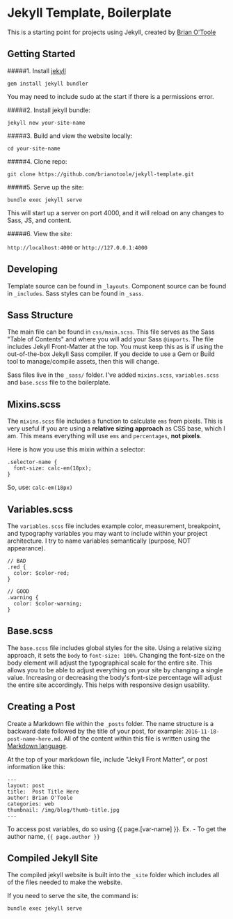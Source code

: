 # Jekyll Template, Boilerplate

This is a starting point for projects using Jekyll, created by [Brian O'Toole](https://brianzotoole.com/?ref=https://github.com/brianotoole/jekyll-template)

## Getting Started

#####1. Install [jekyll](https://jekyllrb.com/docs/quickstart/)

`gem install jekyll bundler`

You may need to include sudo at the start if there is a permissions error.

#####2. Install jekyll bundle:

`jekyll new your-site-name`

#####3. Build and view the website locally:

`cd your-site-name`

#####4. Clone repo:

`git clone https://github.com/brianotoole/jekyll-template.git`

#####5. Serve up the site:

`bundle exec jekyll serve`

This will start up a server on port 4000, and it will reload on any changes to Sass, JS, and content.

#####6. View the site:

`http://localhost:4000` or `http://127.0.0.1:4000`

## Developing
Template source can be found in `_layouts`. Component source can be found in `_includes`. Sass styles can be found in `_sass`. 

## Sass Structure
The main file can be found in `css/main.scss`. This file serves as the Sass "Table of Contents" and where you will add your Sass `@imports`. The file includes Jekyll Front-Matter at the top. You must keep this as is if using the out-of-the-box Jekyll Sass compiler. If you decide to use a Gem or Build tool to manage/compile assets, then this will change.

Sass files live in the `_sass/` folder. I've added `mixins.scss`, `variables.scss` and `base.scss` file to the boilerplate.

## Mixins.scss
The `mixins.scss` file includes a function to calculate `ems` from pixels. This is very useful if you are using a **relative sizing approach** as CSS base, which I am. This means everything will use `ems` and `percentages`, **not pixels**.

Here is how you use this mixin within a selector:
```
.selector-name {
  font-size: calc-em(18px); 
}
```
So, use: `calc-em(18px)`

## Variables.scss
The `variables.scss` file includes example color, measurement, breakpoint, and typography variables you may want to include within your project architecture. I try to name variables semantically (purpose, NOT appearance).
```
// BAD
.red {
  color: $color-red;
}
```

```
// GOOD
.warning {
  color: $color-warning;
}
```

## Base.scss
The `base.scss`	file includes global styles for the site. Using a relative sizing approach, it sets the `body` to `font-size: 100%`. Changing the font-size on the body element will adjust the typographical scale for the entire site. This allows you to be able to adjust everything on your site by changing a single value. Increasing or decreasing the body's font-size percentage will adjust the entire site accordingly. This helps with responsive design usability.

## Creating a Post
Create a Markdown file within the `_posts` folder. The name structure is a backward date followed by the title of your post, for example: `2016-11-18-post-name-here.md`. All of the content within this file is written using the [Markdown language](http://daringfireball.net/projects/markdown/syntax).

At the top of your markdown file, include "Jekyll Front Matter", or post information like this:

```
---
layout: post
title:  Post Title Here
author: Brian O'Toole
categories: web
thumbnail: /img/blog/thumb-title.jpg
---
```
To access post variables, do so using {{ page.[var-name] }}. Ex. - To get the author name, `{{ page.author }}`

## Compiled Jekyll Site
The compiled jekyll website is built into the `_site` folder which includes all of the files needed to make the website.

If you need to serve the site, the command is:

`bundle exec jekyll serve`
